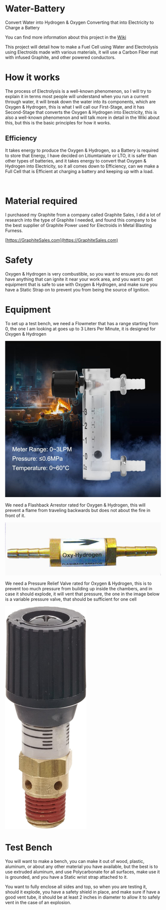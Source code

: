 # Water-Battery
Convert Water into Hydrogen &amp; Oxygen Converting that into Electricity to Charge a Battery

You can find more information about this project in the [Wiki](https://github.com/Light-Wizzard/Water-Battery/wiki)

This project will detail how to make a Fuel Cell using Water and Electrolysis using Electroids made with various materials, it will use a Carbon Fiber mat with infused Graphite, and other powered conductors. 

# How it works 
The process of Electrolysis is a well-known phenomenon, so I will try to explain it in terms most people will understand when you run a current through water, it will break down the water into its components, which are Oxygen &amp; Hydrogen, this is what I will call our First-Stage, and it has Second-Stage that converts the Oxygen &amp; Hydrogen into Electricity, this is also a well-known phenomenon and will talk more in detail in the Wiki about this, but this is the basic principles for how it works.

## Efficiency 
It takes energy to produce the Oxygen &amp; Hydrogen, so a Battery is required to store that Energy, I have decided on Litiumtaniate or LTO, it is safer than other types of batteries, and it takes energy to convert that Oxygen &amp; Hydrogen into Electricity, so it all comes down to Efficiency, can we make a Full Cell that is Efficient at charging a battery and keeping up with a load.

![]()

# Material required
I purchased my Graphite from a company called Graphite Sales, I did a lot of research into the type of Graphite I needed, and found this company to be the best supplier of Graphite Power used for Electroids in Metal Blasting Furness.


[https://GraphiteSales.com](https://GraphiteSales.com)

# Safety
Oxygen &amp; Hydrogen is very combustible, so you want to ensure you do not have anything that can ignite it near your work area, and you want to get equipment that is safe to use with Oxygen &amp; Hydrogen, and make sure you have a Static Strap on to prevent you from being the source of Ignition.

# Equipment

To set up a test bench, we need a Flowmeter that has a range starting from 0, the one I am looking at goes up to 3 Liters Per Minute, it is designed for Oxygen &amp; Hydrogen

![Flowmeter](https://github.com/Light-Wizzard/Water-Battery/blob/main/images/flowmeter.png)

We need a Flashback Arrestor rated for Oxygen &amp; Hydrogen, this will prevent a flame from traveling backwards but does not about the fire in front of it.

![Flashback Arrestor](https://github.com/Light-Wizzard/Water-Battery/blob/main/images/flashback-arrstor.png)

We need a Pressure Relief Valve rated for Oxygen &amp; Hydrogen, this is to prevent too much pressure from building up inside the chambers, and in case it should explode, it will vent that pressure, the one in the image below is a variable pressure valve, that should be sufficient for one cell

![Presurre Relief Valve](https://github.com/Light-Wizzard/Water-Battery/blob/main/images/pressure-relief-valve.png)

# Test Bench
You will want to make a bench, you can make it out of wood, plastic, aluminum, or about any other material you have available, but the best is to use extruded aluminum, and use Polycarbonate for all surfaces, make use it is grounded, and you have a Static wrist strap attached to it.

You want to fully enclose all sides and top, so when you are testing it, should it explode, you have a safety shield in place, and make sure if have a good vent tube, it should be at least 2 inches in diameter to allow it to safely vent in the case of an explosion.




